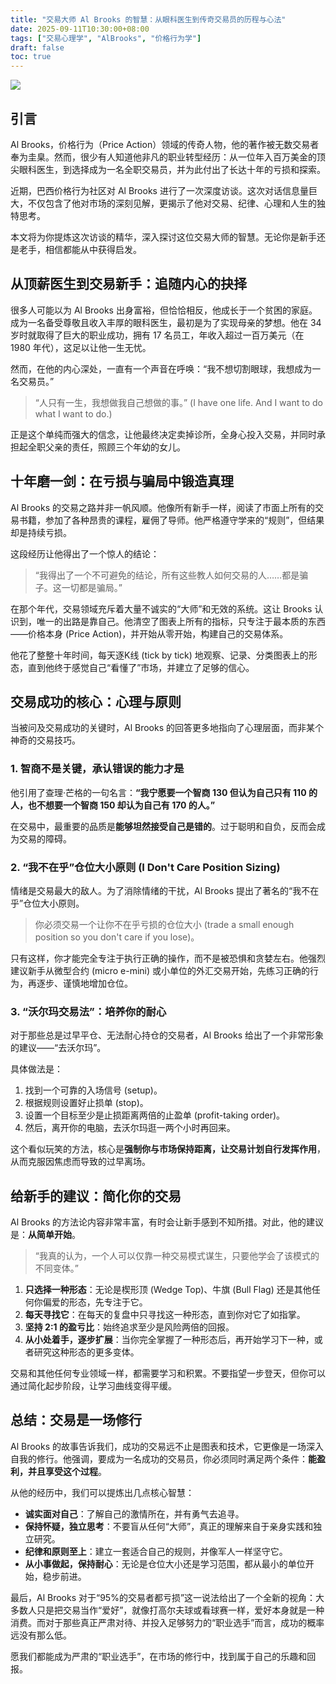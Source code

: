 ```yaml
---
title: "交易大师 Al Brooks 的智慧：从眼科医生到传奇交易员的历程与心法"
date: 2025-09-11T10:30:00+08:00
tags: ["交易心理学", "AlBrooks", "价格行为学"]
draft: false
toc: true
---
```


![](https://img.forecho.com/gaSKfu.png)

## 引言

Al Brooks，价格行为（Price Action）领域的传奇人物，他的著作被无数交易者奉为圭臬。然而，很少有人知道他非凡的职业转型经历：从一位年入百万美金的顶尖眼科医生，到选择成为一名全职交易员，并为此付出了长达十年的亏损和探索。

近期，巴西价格行为社区对 Al Brooks 进行了一次深度访谈。这次对话信息量巨大，不仅包含了他对市场的深刻见解，更揭示了他对交易、纪律、心理和人生的独特思考。

本文将为你提炼这次访谈的精华，深入探讨这位交易大师的智慧。无论你是新手还是老手，相信都能从中获得启发。

<!--more-->

## 从顶薪医生到交易新手：追随内心的抉择

很多人可能以为 Al Brooks 出身富裕，但恰恰相反，他成长于一个贫困的家庭。成为一名备受尊敬且收入丰厚的眼科医生，最初是为了实现母亲的梦想。他在 34 岁时就取得了巨大的职业成功，拥有 17 名员工，年收入超过一百万美元（在 1980 年代），这足以让他一生无忧。

然而，在他的内心深处，一直有一个声音在呼唤：“我不想切割眼球，我想成为一名交易员。”

> “人只有一生，我想做我自己想做的事。” (I have one life. And I want to do what I want to do.)

正是这个单纯而强大的信念，让他最终决定卖掉诊所，全身心投入交易，并同时承担起全职父亲的责任，照顾三个年幼的女儿。

## 十年磨一剑：在亏损与骗局中锻造真理

Al Brooks 的交易之路并非一帆风顺。他像所有新手一样，阅读了市面上所有的交易书籍，参加了各种昂贵的课程，雇佣了导师。他严格遵守学来的“规则”，但结果却是持续亏损。

这段经历让他得出了一个惊人的结论：

> “我得出了一个不可避免的结论，所有这些教人如何交易的人……都是骗子。这一切都是骗局。”

在那个年代，交易领域充斥着大量不诚实的“大师”和无效的系统。这让 Brooks 认识到，唯一的出路是靠自己。他清空了图表上所有的指标，只专注于最本质的东西——价格本身 (Price Action)，并开始从零开始，构建自己的交易体系。

他花了整整十年时间，每天逐K线 (tick by tick) 地观察、记录、分类图表上的形态，直到他终于感觉自己“看懂了”市场，并建立了足够的信心。

## 交易成功的核心：心理与原则

当被问及交易成功的关键时，Al Brooks 的回答更多地指向了心理层面，而非某个神奇的交易技巧。

### 1. 智商不是关键，承认错误的能力才是

他引用了查理·芒格的一句名言：**“我宁愿要一个智商 130 但认为自己只有 110 的人，也不想要一个智商 150 却认为自己有 170 的人。”**

在交易中，最重要的品质是**能够坦然接受自己是错的**。过于聪明和自负，反而会成为交易的障碍。

### 2. “我不在乎”仓位大小原则 (I Don't Care Position Sizing)

情绪是交易最大的敌人。为了消除情绪的干扰，Al Brooks 提出了著名的“我不在乎”仓位大小原则。

> 你必须交易一个让你不在乎亏损的仓位大小 (trade a small enough position so you don't care if you lose)。

只有这样，你才能完全专注于执行正确的操作，而不是被恐惧和贪婪左右。他强烈建议新手从微型合约 (micro e-mini) 或小单位的外汇交易开始，先练习正确的行为，再逐步、谨慎地增加仓位。

### 3. “沃尔玛交易法”：培养你的耐心

对于那些总是过早平仓、无法耐心持仓的交易者，Al Brooks 给出了一个非常形象的建议——“去沃尔玛”。

具体做法是：
1.  找到一个可靠的入场信号 (setup)。
2.  根据规则设置好止损单 (stop)。
3.  设置一个目标至少是止损距离两倍的止盈单 (profit-taking order)。
4.  然后，离开你的电脑，去沃尔玛逛一两个小时再回来。

这个看似玩笑的方法，核心是**强制你与市场保持距离，让交易计划自行发挥作用**，从而克服因焦虑而导致的过早离场。

## 给新手的建议：简化你的交易

Al Brooks 的方法论内容非常丰富，有时会让新手感到不知所措。对此，他的建议是：**从简单开始**。

> “我真的认为，一个人可以仅靠一种交易模式谋生，只要他学会了该模式的不同变体。”

1.  **只选择一种形态**：无论是楔形顶 (Wedge Top)、牛旗 (Bull Flag) 还是其他任何你偏爱的形态，先专注于它。
2.  **每天寻找它**：在每天的复盘中只寻找这一种形态，直到你对它了如指掌。
3.  **坚持 2:1 的盈亏比**：始终追求至少是风险两倍的回报。
4.  **从小处着手，逐步扩展**：当你完全掌握了一种形态后，再开始学习下一种，或者研究这种形态的更多变体。

交易和其他任何专业领域一样，都需要学习和积累。不要指望一步登天，但你可以通过简化起步阶段，让学习曲线变得平缓。

## 总结：交易是一场修行

Al Brooks 的故事告诉我们，成功的交易远不止是图表和技术，它更像是一场深入自我的修行。他强调，要成为一名成功的交易员，你必须同时满足两个条件：**能盈利，并且享受这个过程**。

从他的经历中，我们可以提炼出几点核心智慧：
- **诚实面对自己**：了解自己的激情所在，并有勇气去追寻。
- **保持怀疑，独立思考**：不要盲从任何“大师”，真正的理解来自于亲身实践和独立研究。
- **纪律和原则至上**：建立一套适合自己的规则，并像军人一样坚守它。
- **从小事做起，保持耐心**：无论是仓位大小还是学习范围，都从最小的单位开始，稳步前进。

最后，Al Brooks 对于“95%的交易者都亏损”这一说法给出了一个全新的视角：大多数人只是把交易当作“爱好”，就像打高尔夫球或看球赛一样，爱好本身就是一种消费。而对于那些真正严肃对待、并投入足够努力的“职业选手”而言，成功的概率远没有那么低。

愿我们都能成为严肃的“职业选手”，在市场的修行中，找到属于自己的乐趣和回报。
